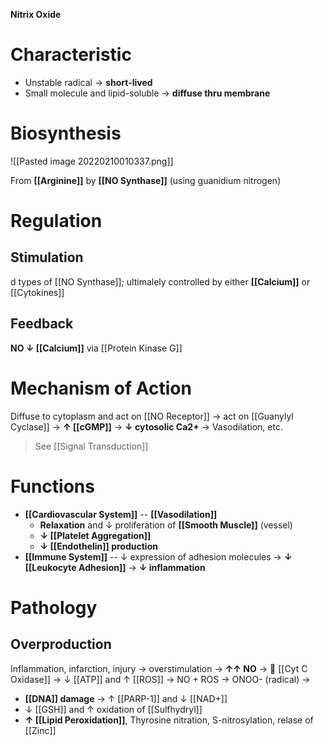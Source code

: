 **Nitrix Oxide**

# Characteristic
- Unstable radical → **short-lived**
- Small molecule and lipid-soluble → **diffuse thru membrane**

# Biosynthesis

![[Pasted image 20220210010337.png]]

From **[[Arginine]]** by **[[NO Synthase]]** (using guanidium nitrogen)

# Regulation
## Stimulation
d types of [[NO Synthase]]; ultimalely controlled by either **[[Calcium]]** or [[Cytokines]]

## Feedback
**NO ↓ [[Calcium]]** via [[Protein Kinase G]]

# Mechanism of Action
Diffuse to cytoplasm and act on [[NO Receptor]] -> act on [[Guanylyl Cyclase]] -> **↑ [[cGMP]]** -> **↓ cytosolic Ca2+** -> Vasodilation, etc.
> See [[Signal Transduction]]

# Functions
- **[[Cardiovascular System]]** -- **[[Vasodilation]]**
	- **Relaxation** and ↓ proliferation of **[[Smooth Muscle]]** (vessel)
	- **↓ [[Platelet Aggregation]]**
	- **↓ [[Endothelin]] production**
- **[[Immune System]]** -- ↓ expression of adhesion molecules → **↓ [[Leukocyte Adhesion]]** → **↓ inflammation**

# Pathology
## Overproduction
Inflammation, infarction, injury → overstimulation → **↑↑ NO** →  [[Cyt C Oxidase]] → ↓ [[ATP]] and ↑ [[ROS]] → NO + ROS → ONOO- (radical) → 
- **[[DNA]] damage** → ↑ [[PARP-1]] and ↓ [[NAD+]]
- ↓ [[GSH]] and ↑ oxidation of [[Sulfhydryl]]
- **↑ [[Lipid Peroxidation]]**, Thyrosine nitration, S-nitrosylation, relase of [[Zinc]]


